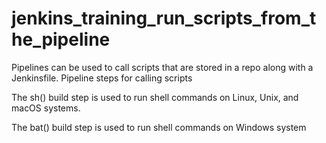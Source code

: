 # jenkins_training_run_scripts_from_the_pipeline
Pipelines can be used to call scripts that are stored in a repo along with a Jenkinsfile.
Pipeline steps for calling scripts

The sh() build step is used to run shell commands on Linux, Unix, and macOS systems.

The bat() build step is used to run shell commands on Windows system
